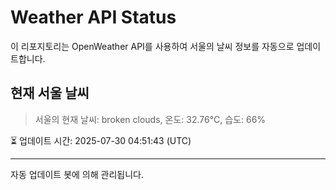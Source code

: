 
# Weather API Status

이 리포지토리는 OpenWeather API를 사용하여 서울의 날씨 정보를 자동으로 업데이트합니다.

## 현재 서울 날씨
> 서울의 현재 날씨: broken clouds, 온도: 32.76°C, 습도: 66%

⏳ 업데이트 시간: 2025-07-30 04:51:43 (UTC)

---
자동 업데이트 봇에 의해 관리됩니다.
